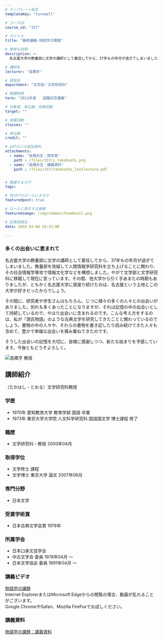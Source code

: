 ```yaml
---
# テンプレート指定
templateKey: "farewell"

# コースID
course_id: "337"

# タイトル
title: "最終講義-物語学の課題"

# 簡単な説明
description: >-
  名古屋大学の教養部に文学の講師として着任してから、37年もの年月が過ぎてしまいました。教養部を改組して人間情報学研究科を立ち上げることに関わり、その社会情報学専攻で情報文化学などを構想しました。や...

# 講師名
lecturer: "高橋亨"

# 部局名
department: "文学部／文学研究科"

# 開講時限
term: "2011年度	退職記念講義"

# 対象者、単位数、授業回数
target: ""

# 授業回数
classes: ""

# 単位数
credit: ""

# pdfなどの追加資料
attachments: 
  - name: "高橋先生：顔写真" 
    path : /files/337/s_takahashi.png
  - name: "高橋先生：講義資料" 
    path : /files/337/takahashi_lastlecture.pdf


# 関連するタグ
tags:

# 色付けのロールにするか
featuredpost: true

# ロールに表示する画像
featuredimage: /img/common/thumbnail.png

# 記事投稿日
date: 2016-03-04 14:23:00

---
```

### 多くの出会いに恵まれて 

名古屋大学の教養部に文学の講師として着任してから、37年もの年月が過ぎてしまいました。教養部を改組して人間情報学研究科を立ち上げることに関わり、その社会情報学専攻で情報文化学などを構想しました。やがて文学部と文学研究科に移籍して現在に至っています。その間、他大学から引く手あまたの時期もありましたが、ともかく名古屋大学に居座り続けたのは、名古屋という土地とこの大学が好きだったからでしょう。

その間に、研究者や学生さんはもちろん、じつに様々の多くの人々との出会いがありました。別れも多くあったことになりますが、それは記憶の中の出会いとして持続しているので、やはり出会いに含まれるのです。こんな考え方をするのは、私が『源氏物語』のような古典文学を研究してきたことと関わっているのでしょう。書物の中の人々や、それらの書物を書き記したり読み続けてきた人々も含めて、豊かで幸福な出会いを積み重ねてきたのです。 

そうした出会いの記憶を大切に、皆様に感謝しつつ、新たな始まりを予感しています。今後ともどうぞよろしく。

![ 高橋亨 教授](/files/337/s_takahashi.png) 
## 講師紹介

（たかはし・とおる）文学研究科教授 

### 学歴

  * 1970年 愛知教育大学 教育学部 国語 卒業 
  * 1973年 東京大学大学院 人文科学研究科 国語国文学 博士課程 修了

### 職歴

  * 文学研究科・教授 2000年04月

### 取得学位

  * 文学修士 課程
  * 文学博士 東京大学 論文 2007年06月 

### 専門分野

  * 日本文学

### 受賞学術賞

  * 日本古典文学会賞 1978年

### 所属学会

  * 日本口承文芸学会
  * 中古文学会 委員 1978年04月 〜
  * 日本文学協会 委員 1991年04月 〜
### 講義ビデオ

[物語学の課題](http://nuvideo.media.nagoya-u.ac.jp/embed/d579da80d8e517121db9fdb9e6a9e150ab0cbe9c)  
Internet ExplorerまたはMicrosoft Edgeからの閲覧の場合、動画が乱れることがございます。  
Google ChromeやSafari、Mozilla FireFoxでお試しください。 

### 講義資料


[物語学の課題：講義資料](/files/337/takahashi_lastlecture.pdf) 

